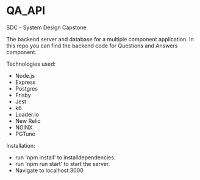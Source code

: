# QA_API

SDC - System Design Capstone

The backend server and database for a multiple component application.
In this repo you can find the backend code for Questions and Answers component.


Technologies used:
- Node.js
- Express
- Postgres
- Frisby
- Jest
- k6
- Loader.io
- New Relic
- NGINX
- PGTune

Installation:
- run 'npm install' to installdependencies.
- run 'npm run start' to start the server.
- Navigate to localhost:3000